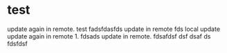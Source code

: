 test
====
update again in remote.
test
fadsfdasfds
update in remote
fds
local update
update again in remote 1.
fdsads
update in remote.
fdsafdsf
dsf
dsaf
ds
fdsfdsf

